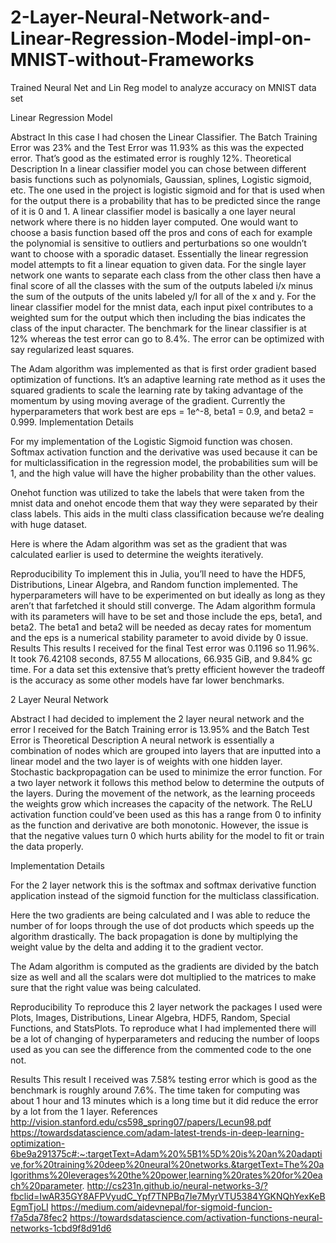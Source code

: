 # 2-Layer-Neural-Network-and-Linear-Regression-Model-impl-on-MNIST-without-Frameworks
Trained Neural Net and Lin Reg model to analyze accuracy on MNIST data set 

Linear Regression Model 

Abstract
	 In this case I had chosen the Linear Classifier. The Batch Training Error was 23% and the Test Error was 11.93% as this was the expected error. That’s good as the estimated error is roughly 12%. 
Theoretical Description 
	In a linear classifier model you can chose between different basis functions such as polynomials, Gaussian, splines, Logistic sigmoid, etc. The one used in the project is logistic sigmoid and for that is used when for the output there is a probability that has to be predicted since the range of it is 0 and 1. A linear classifier model is basically a one layer neural network where there is no hidden layer computed. One would want to choose a basis function based off the pros and cons of each for example the polynomial is sensitive to outliers and perturbations so one wouldn’t want to choose with a sporadic dataset. Essentially the linear regression model attempts to fit a linear equation to given data. For the single layer network one wants to separate each class from the other class then have a final score of all the classes with the sum of the outputs labeled i/x minus the sum of the outputs of the units labeled y/I for all of the x and y. For the linear classifier model for the mnist data, each input pixel contributes to a weighted sum for the output which then including the bias indicates the class of the input character. The benchmark for the linear classifier is at 12% whereas the test error can go to 8.4%. The error can be optimized with say regularized least squares. 
 
The Adam algorithm was implemented as that is first order gradient based optimization of functions. It’s an adaptive learning rate method as it uses the squared gradients to scale the learning rate by taking advantage of the momentum by using moving average of the gradient. Currently the hyperparameters that work best are eps = 1e^-8, beta1 = 0.9, and beta2 = 0.999. 
Implementation Details
	 	
For my implementation of the Logistic Sigmoid function was chosen. Softmax activation function and the derivative was used because it can be for multiclassification in the regression model, the probabilities sum will be 1, and the high value will have the higher probability than the other values. 
 
Onehot function was utilized to take the labels that were taken from the mnist data and onehot encode them that way they were separated by their class labels. This aids in the multi class classification because we’re dealing with huge dataset. 
 
Here is where the Adam algorithm was set as the gradient that was calculated earlier is used to determine the weights iteratively. 
 
Reproducibility
To implement this in Julia, you’ll need to have the HDF5, Distributions, Linear Algebra, and Random function implemented. The hyperparameters will have to be experimented on but ideally as long as they aren’t that farfetched it should still converge. The Adam algorithm formula with its parameters will have to be set and those include the eps, beta1, and beta2. The beta1 and beta2 will be needed as decay rates for momentum and the eps is a numerical stability parameter to avoid divide by 0 issue. 
Results 
This results I received for the final Test error was 0.1196 so 11.96%. It took 76.42108 seconds, 87.55 M allocations, 66.935 GiB, and 9.84% gc time. For a data set this extensive that’s pretty efficient however the tradeoff is the accuracy as some other models have far lower benchmarks. 

2 Layer Neural Network

Abstract
I had decided to implement the 2 layer neural network and the error I received for the Batch Training error is 13.95% and the Batch Test Error is 
Theoretical Description 
A neural network is essentially a combination of nodes which are grouped into layers that are inputted into a linear model and the two layer is of weights with one hidden layer. Stochastic backpropagation can be used to minimize the error function. For a two layer network it follows this method below to determine the outputs of the layers. During the movement of the network, as the learning proceeds the weights grow which increases the capacity of the network. The ReLU activation function could’ve been used as this has a range from 0 to infinity as the function and derivative are both monotonic. However, the issue is that the negative values turn 0 which hurts ability for the model to fit or train the data properly. 
  
Implementation Details
   

For the 2 layer network this is the softmax and softmax derivative function application instead of the sigmoid function for the multiclass classification. 
 
Here the two gradients are being calculated and I was able to reduce the number of for loops through the use of dot products which speeds up the algorithm drastically. The back propagation is done by multiplying the weight value by the delta and adding it to the gradient vector. 
 
The Adam algorithm is computed as the gradients are divided by the batch size as well and all the scalars were dot multiplied to the matrices to make sure that the right value was being calculated. 

Reproducibility
To reproduce this 2 layer network the packages I used were Plots, Images, Distributions, Linear Algebra, HDF5, Random, Special Functions, and StatsPlots. To reproduce what I had implemented there will be a lot of changing of hyperparameters and reducing the number of loops used as you can see the difference from the commented code to the one not.  
 
Results 
	This result I received was 7.58% testing error which is good as the benchmark is roughly around 7.6%. The time taken for computing was about 1 hour and 13 minutes which is a long time but it did reduce the error by a lot from the 1 layer. 
References 
http://vision.stanford.edu/cs598_spring07/papers/Lecun98.pdf
https://towardsdatascience.com/adam-latest-trends-in-deep-learning-optimization-6be9a291375c#:~:targetText=Adam%20%5B1%5D%20is%20an%20adaptive,for%20training%20deep%20neural%20networks.&targetText=The%20algorithms%20leverages%20the%20power,learning%20rates%20for%20each%20parameter.
http://cs231n.github.io/neural-networks-3/?fbclid=IwAR35GY8AFPVyudC_Ypf7TNPBq7Ie7MyrVTU5384YGKNQhYexKeBEgmTjoLI
https://medium.com/aidevnepal/for-sigmoid-funcion-f7a5da78fec2
https://towardsdatascience.com/activation-functions-neural-networks-1cbd9f8d91d6

